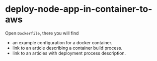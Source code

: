 # deploy-node-app-in-container-to-aws

Open `Dockerfile`, there you will find 
* an example configuration for a docker container.
* link to an article describing a container build process.
* link to an articles with deployment process description.
